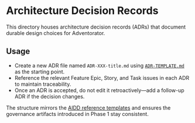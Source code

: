 # Architecture Decision Records

This directory houses architecture decision records (ADRs) that document durable design choices for Adventorator.

## Usage
- Create a new ADR file named `ADR-XXX-title.md` using [`ADR-TEMPLATE.md`](./ADR-TEMPLATE.md) as the starting point.
- Reference the relevant Feature Epic, Story, and Task issues in each ADR to maintain traceability.
- Once an ADR is accepted, do not edit it retroactively—add a follow-up ADR if the decision changes.

The structure mirrors the [AIDD reference templates](https://github.com/crashtestbrandt/AIDD/blob/main/TEMPLATES.md) and ensures the governance artifacts introduced in Phase 1 stay consistent.
